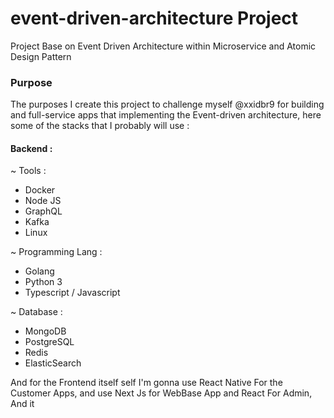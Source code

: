 # event-driven-architecture Project
Project Base on Event Driven Architecture within Microservice and Atomic Design Pattern

### Purpose 
The purposes I create this project to challenge myself @xxidbr9 for building and full-service apps that implementing the Event-driven architecture, here some of the stacks that I probably will use :


#### Backend :
~ Tools :
- Docker
- Node JS
- GraphQL
- Kafka
- Linux

~ Programming Lang :
- Golang
- Python 3
- Typescript / Javascript

~ Database :
- MongoDB
- PostgreSQL
- Redis
- ElasticSearch

And for the Frontend itself self I'm gonna use React Native For the Customer Apps, and use Next Js for WebBase App and React For Admin, And it 
